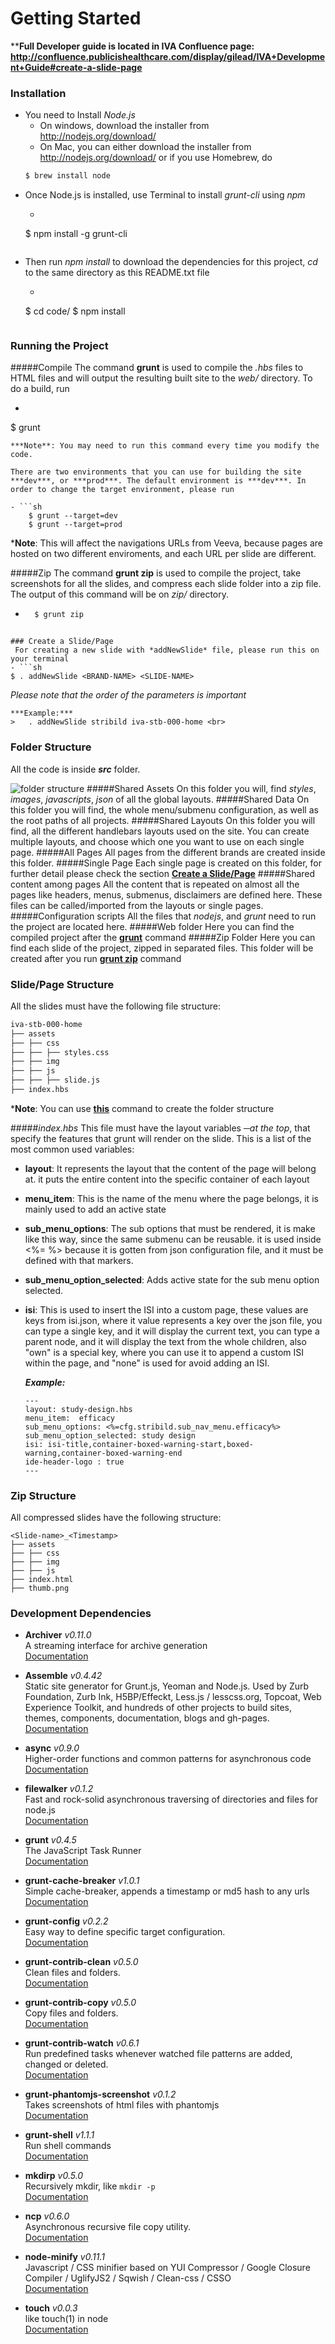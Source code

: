 # Getting Started
****Full Developer guide is located in IVA Confluence page: http://confluence.publicishealthcare.com/display/gilead/IVA+Development+Guide#create-a-slide-page**
### Installation
- You need to Install *Node.js*
    - On windows, download the installer from http://nodejs.org/download/
    - On Mac, you can either download the installer from http://nodejs.org/download/ or if you use Homebrew, do
    ```sh
    $ brew install node
    ```
- Once Node.js is installed, use Terminal to install *grunt-cli* using *npm*
    - ```sh
    $ npm install -g grunt-cli
    ```
- Then run *npm install* to download the dependencies for this project, *cd* to the same directory as this README.txt file
    - ```sh
    $ cd code/
    $ npm install
    ```
    
### Running the Project
#####Compile
The command **grunt** is used to compile the *.hbs* files to HTML files and will output the resulting built site to the *web/* directory. To do a build, run 
- ```sh
$ grunt
```
***Note**: You may need to run this command every time you modify the code.
    
There are two environments that you can use for building the site ***dev***, or ***prod***. The default environment is ***dev***. In order to change the target environment, please run 

- ```sh
    $ grunt --target=dev 
    $ grunt --target=prod
```
***Note**: This will affect the navigations URLs from Veeva, because pages are hosted on two different enviroments, and each URL per slide are different.
    
#####Zip
The command **grunt zip** is used to compile the project, take screenshots for all the slides, and compress each slide folder into a zip file. The output of this command will be on *zip/* directory.
- ```sh
    $ grunt zip 
```

### Create a Slide/Page
 For creating a new slide with *addNewSlide* file, please run this on your terminal
- ```sh
$ . addNewSlide <BRAND-NAME> <SLIDE-NAME>
```
*Please note that the order of the parameters is important*
    
    ***Example:***
    >   . addNewSlide stribild iva-stb-000-home <br>
    
### Folder Structure
All the code is inside ***src*** folder.

![folder structure](http://placehold.it/385x825)
#####Shared Assets
On this folder you will, find *styles*, *images*, *javascripts*, *json* of all the global layouts.
#####Shared Data
On this folder you will find, the whole menu/submenu configuration, as well as the root paths of all projects.
#####Shared Layouts
On this folder you will find, all the different handlebars layouts used on the site. You can create multiple layouts, and choose which one you want to use on each single page.
#####All Pages
All pages from the different brands are created inside this folder.
#####Single Page
Each single page is created on this folder, for further detail please check the section **[Create a Slide/Page](#create-a-slide-page)**
#####Shared content among pages
All the content that is repeated on almost all the pages like headers, menus, submenus, disclaimers are defined here. These files can be called/imported from the layouts or single pages.
#####Configuration scripts
All the files that *nodejs*, and *grunt* need to run the project are located here.
#####Web folder
Here you can find the compiled project after the **[grunt](#compile)** command
#####Zip Folder
Here you can find each slide of the project, zipped in separated files. This folder will be created after you run **[grunt zip](#zip)** command

### Slide/Page Structure
All the slides must have the following file structure:
```sh
iva-stb-000-home
├── assets
├── ├── css
├── ├── ├── styles.css
├── ├── img
├── ├── js
├── ├── ├── slide.js
├── index.hbs
```
***Note**: You can use **[this](#create-a-slide-page)** command to create the folder structure

#####*index.hbs*
This file must have the layout variables ─*at the top*, that specify the features that grunt will render on the slide. This is a list of the most common used variables:
- **layout**:  It represents the layout that the content of the page will belong at. it puts the entire content into the specific container of each layout
- **menu_item**: This is the name of the menu where the page belongs, it is mainly used to add an active state
- **sub_menu_options**:  The sub options that must be rendered, it is make like this way, since the same submenu can be reusable. it is used inside <%= %> because it is gotten from json configuration file, and it must be defined with that markers.
- **sub_menu_option_selected**:  Adds active state for the sub menu option selected.
- **isi**: This is used to insert the ISI into a custom page, these values are keys from isi.json, where it value represents a key over the json file, you can type a single key, and it will display the current text, you can type a parent node, and it will display the text from the whole children, also "own"  is a special key, where you can use it to append a custom ISI within the page, and "none" is used for avoid adding an ISI.
 
    ***Example:***
    ```
    ---
    layout: study-design.hbs
    menu_item:  efficacy
    sub_menu_options: <%=cfg.stribild.sub_nav_menu.efficacy%>
    sub_menu_option_selected: study design
    isi: isi-title,container-boxed-warning-start,boxed-warning,container-boxed-warning-end
    ide-header-logo : true 
    ---
    ```

### Zip Structure
All compressed slides have the following structure:
```
<Slide-name>_<Timestamp>
├── assets
├── ├── css
├── ├── img
├── ├── js
├── index.html
├── thumb.png
```

### Development Dependencies
- **Archiver** *v0.11.0* <br>
    A streaming interface for archive generation <br>
    [Documentation](https://github.com/ctalkington/node-archiver/)

- **Assemble** *v0.4.42* <br>
    Static site generator for Grunt.js, Yeoman and Node.js. Used by Zurb Foundation, Zurb Ink, H5BP/Effeckt, Less.js / lesscss.org, Topcoat, Web Experience Toolkit, and hundreds of other projects to build sites, themes, components, documentation, blogs and gh-pages. <br>
    [Documentation](https://github.com/assemble/assemble)

- **async** *v0.9.0* <br>
    Higher-order functions and common patterns for asynchronous code <br>
    [Documentation](https://github.com/caolan/async) 

- **filewalker** *v0.1.2* <br>
    Fast and rock-solid asynchronous traversing of directories and files for node.js <br>
    [Documentation](https://github.com/oleics/node-filewalker")

- **grunt** *v0.4.5* <br>
    The JavaScript Task Runner <br>
    [Documentation](http://gruntjs.com/)

- **grunt-cache-breaker** *v1.0.1* <br>
    Simple cache-breaker, appends a timestamp or md5 hash to any urls <br>
    [Documentation](https://github.com/shakyshane/grunt-cache-breaker)

- **grunt-config** *v0.2.2* <br>
    Easy way to define specific target configuration. <br>
    [Documentation](http://github.com/outaTiME/grunt-config)

- **grunt-contrib-clean** *v0.5.0* <br>
    Clean files and folders. <br>
    [Documentation](https://github.com/gruntjs/grunt-contrib-clean)

- **grunt-contrib-copy** *v0.5.0* <br>
    Copy files and folders. <br>
    [Documentation](https://github.com/gruntjs/grunt-contrib-copy)

- **grunt-contrib-watch** *v0.6.1* <br>
    Run predefined tasks whenever watched file patterns are added, changed or deleted. <br>
    [Documentation](https://github.com/gruntjs/grunt-contrib-watch)

- **grunt-phantomjs-screenshot** *v0.1.2* <br>
    Takes screenshots of html files with phantomjs <br>
    [Documentation](https://github.com/orangenpresse/grunt-phantomjs-screenshot)

- **grunt-shell** *v1.1.1* <br>
    Run shell commands <br>
    [Documentation](https://github.com/sindresorhus/grunt-shell)

- **mkdirp** *v0.5.0* <br>
    Recursively mkdir, like `mkdir -p` <br>
    [Documentation](https://github.com/substack/node-mkdirp)

- **ncp** *v0.6.0* <br>
    Asynchronous recursive file copy utility. <br>
    [Documentation](https://github.com/AvianFlu/ncp)

- **node-minify** *v0.11.1* <br>
    Javascript / CSS minifier based on YUI Compressor / Google Closure Compiler / UglifyJS2 / Sqwish / Clean-css / CSSO <br>
    [Documentation](https://github.com/srod/node-minify)

- **touch** *v0.0.3* <br>
    like touch(1) in node <br>
    [Documentation](https://github.com/isaacs/node-touch)